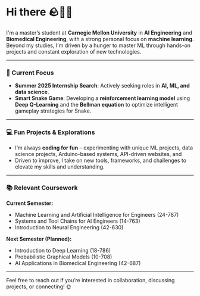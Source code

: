 # Hi there 🪨🌊🌱

I'm a master’s student at **Carnegie Mellon University** in **AI Engineering** and **Biomedical Engineering**, with a strong personal focus on **machine learning**. Beyond my studies, I'm driven by a hunger to master ML through hands-on projects and constant exploration of new technologies.

---

### 🌟 Current Focus
- **Summer 2025 Internship Search**: Actively seeking roles in **AI, ML, and data science**.
- **Smart Snake Game**: Developing a **reinforcement learning model** using **Deep Q-Learning** and the **Bellman equation** to optimize intelligent gameplay strategies for Snake.

---

### 💻 Fun Projects & Explorations
- I’m always **coding for fun** – experimenting with unique ML projects, data science projects, Arduino-based systems, API-driven websites, and 
- Driven to improve, I take on new tools, frameworks, and challenges to elevate my skills and understanding.

---

### 📚 Relevant Coursework

**Current Semester:**
- Machine Learning and Artificial Intelligence for Engineers (24-787)
- Systems and Tool Chains for AI Engineers (14-763)
- Introduction to Neural Engineering (42-630)

**Next Semester (Planned):**
- Introduction to Deep Learning (18-786)
- Probabilistic Graphical Models (10-708)
- AI Applications in Biomedical Engineering (42-687)

---

Feel free to reach out if you’re interested in collaboration, discussing projects, or connecting! 🌞
